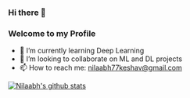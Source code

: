### Hi there 👋
### Welcome to my Profile
<!--
**NilaabhKeshav/NilaabhKeshav** is a ✨ _special_ ✨ repository because its `README.md` (this file) appears on your GitHub profile.

Here are some ideas to get you started:

- 🔭 I’m currently working on ...
- 🤔 I’m looking for help with ...
- 💬 Ask me about ...
- 😄 Pronouns: ...
- ⚡ Fun fact: ...
-->
- 🌱 I’m currently learning Deep Learning
- 👯 I’m looking to collaborate on ML and DL projects
- 📫 How to reach me: nilaabh77keshav@gmail.com

[![Nilaabh's github stats](https://github-readme-stats.vercel.app/api?username=NilaabhKeshav)](https://github.com/anuraghazra/github-readme-stats)
